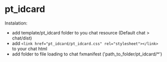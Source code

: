 # pt_idcard

Instalation:
- add template/pt_idcard folder to you chat resource (Default chat > chat/dist)
- add `<link href="pt_idcard/pt_idcard.css" rel="stylesheet"></link>` to your chat html <head>
- add folder to file loading to chat fxmanifest ('path_to_folder/pt_idcard/*')